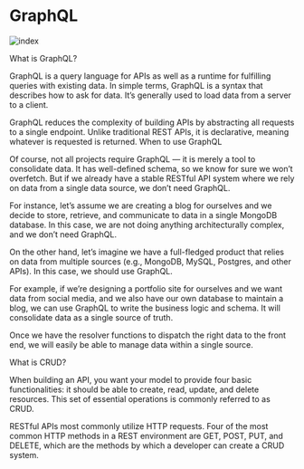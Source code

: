 # GraphQL

![index](https://user-images.githubusercontent.com/91521891/195148377-8d4450e4-4d90-4460-94f2-a28230cf67ea.png)

What is GraphQL?

GraphQL is a query language for APIs as well as a runtime for fulfilling queries with existing data. 
In simple terms, GraphQL is a syntax that describes how to ask for data. It’s generally used to load data from a server to a client.

GraphQL reduces the complexity of building APIs by abstracting all requests to a single endpoint. Unlike traditional REST APIs, it is declarative, meaning whatever is requested is returned.
When to use GraphQL

Of course, not all projects require GraphQL — it is merely a tool to consolidate data. It has well-defined schema, so we know for sure we won’t overfetch. 
But if we already have a stable RESTful API system where we rely on data from a single data source, we don’t need GraphQL.

For instance, let’s assume we are creating a blog for ourselves and we decide to store, retrieve, and communicate to data in a single MongoDB database. 
In this case, we are not doing anything architecturally complex, and we don’t need GraphQL.

On the other hand, let’s imagine we have a full-fledged product that relies on data from multiple sources (e.g., MongoDB, MySQL, Postgres, and other APIs).
In this case, we should use GraphQL.

For example, if we’re designing a portfolio site for ourselves and we want data from social media, and we also have our own database 
to maintain a blog, we can use GraphQL to write the business logic and schema. It will consolidate data as a single source of truth.

Once we have the resolver functions to dispatch the right data to the front end, we will easily be able to manage data within a single source.


What is CRUD?

When building an API, you want your model to provide four basic functionalities: it should be able to create, read, update, and delete resources. 
This set of essential operations is commonly referred to as CRUD.

RESTful APIs most commonly utilize HTTP requests. Four of the most common HTTP methods in a REST environment are GET, POST, PUT, and DELETE, which are the methods by 
which a developer can create a CRUD system.

 
